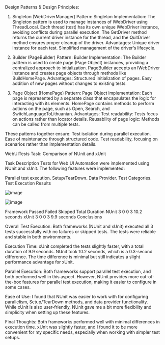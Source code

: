 

Design Patterns & Design Principles:

1. Singleton (WebDriverManager)
Pattern: Singleton
Implementation:
The Singleton pattern is used to manage instances of IWebDriver using ThreadLocal.
Each thread (test) has its own unique IWebDriver instance, avoiding conflicts during parallel execution.
The GetDriver method returns the current driver instance for the thread, and the QuitDriver method ensures proper cleanup of the driver.
Advantages:
Unique driver instance for each test.
Simplified management of the driver's lifecycle.

2. Builder (PageBuilder)
Pattern: Builder
Implementation:
The Builder pattern is used to create page (Page Object) instances, providing a centralized approach to initialization.
PageBuilder accepts an IWebDriver instance and creates page objects through methods like BuildHomePage.
Advantages:
Structured initialization of pages.
Easy addition of new pages without changes to existing tests.

3. Page Object (HomePage)
Pattern: Page Object
Implementation:
Each page is represented by a separate class that encapsulates the logic for interacting with its elements.
HomePage contains methods to perform actions on the page, such as Open, Search, and SwitchLanguageToLithuanian.
Advantages:
Test readability: Tests focus on actions rather than locator details.
Reusability of page logic: Methods can be called from multiple tests.

These patterns together ensure:
Test isolation during parallel execution.
Ease of maintenance through structured code.
Test readability, focusing on scenarios rather than implementation details.



WebUITests Task:
Comparison of NUnit and xUnit

Task Description
Tests for Web UI Automation were implemented using NUnit and xUnit. The following features were implemented:

Parallel test execution.
Setup/TearDown.
Data Provider.
Test Categories.
Test Execution Results


![image](https://github.com/user-attachments/assets/fa0b95b4-3715-482f-a5e8-0b96ca68e041)


![image](https://github.com/user-attachments/assets/4c295900-e71d-447d-b82a-7f342424f40b)


Framework	Passed	Failed	Skipped	Total	Duration
NUnit	3	0	0	3	10.2 seconds
xUnit	3	0	0	3	9.9 seconds
Conclusions

Overall Test Execution:
Both frameworks (NUnit and xUnit) executed all 3 tests successfully with no failures or skipped tests. The tests were reliable and stable in both environments.

Execution Time:
xUnit completed the tests slightly faster, with a total duration of 9.9 seconds. NUnit took 10.2 seconds, which is a 0.3-second difference. The time difference is minimal but still indicates a slight performance advantage for xUnit.

Parallel Execution:
Both frameworks support parallel test execution, and both performed well in this aspect. However, NUnit provides more out-of-the-box features for parallel test execution, making it easier to configure in some cases.

Ease of Use:
I found that NUnit was easier to work with for configuring parallelism, Setup/TearDown methods, and data provider functionality. While xUnit is also user-friendly, NUnit gave me a bit more flexibility and simplicity when setting up these features.

Final Thoughts:
Both frameworks performed well with minimal differences in execution time. xUnit was slightly faster, and I found it to be more convenient for my specific needs, especially when working with simpler test setups.
